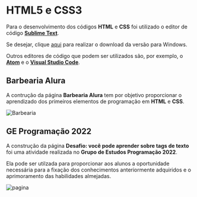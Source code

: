 # HTML5 e CSS3

Para o desenvolvimento dos códigos **HTML** e **CSS** foi utilizado o editor de código **[Sublime Text](https://www.sublimetext.com/)**.

Se desejar, clique [aqui](https://www.sublimetext.com/download_thanks?target=win-x64) para realizar o download da versão para Windows.

Outros editores de código que podem ser utilizados são, por exemplo, o **[Atom](https://atom.io/)** e o **[Visual Studio Code](https://code.visualstudio.com/)**.

## Barbearia Alura

A contrução da página **Barbearia Alura** tem por objetivo proporcionar o aprendizado dos primeiros elementos de programação em **HTML** e **CSS**.

![Barbearia](https://user-images.githubusercontent.com/100809861/184420865-6d4f8056-7944-4354-8df5-d55a9fb678a6.png)

## GE Programação 2022

A construção da página **Desafio: você pode aprender sobre tags de texto** foi uma atividade realizada no **Grupo de Estudos Programação 2022**.

Ela pode ser utilzada para proporcionar aos alunos a oportunidade necessária para a fixação dos conhecimentos anteriormente adquiridos e o aprimoramento das habilidades almejadas.

![pagina](https://user-images.githubusercontent.com/100809861/182268493-2af0c548-f832-47de-9b38-ce18e9e81d91.png)
